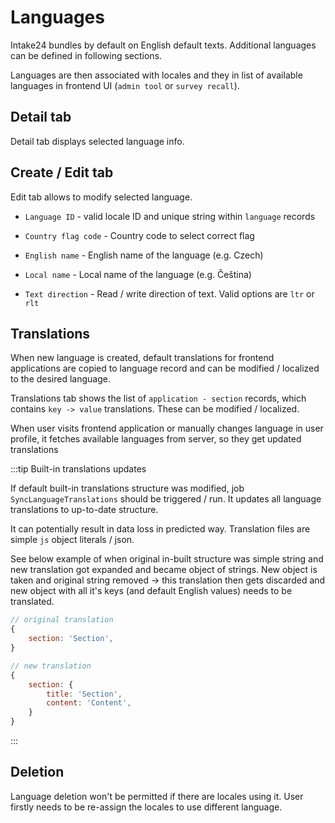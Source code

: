 # Languages

Intake24 bundles by default on English default texts. Additional languages can be defined in following sections.

Languages are then associated with locales and they in list of available languages in frontend UI (`admin tool` or `survey recall`).

## Detail tab

Detail tab displays selected language info.

## Create / Edit tab

Edit tab allows to modify selected language.

- `Language ID` - valid locale ID and unique string within `language` records

- `Country flag code` - Country code to select correct flag

- `English name` - English name of the language (e.g. Czech)

- `Local name` - Local name of the language (e.g. Čeština)

- `Text direction` - Read / write direction of text. Valid options are `ltr` or `rlt`

## Translations

When new language is created, default translations for frontend applications are copied to language record and can be modified / localized to the desired language.

Translations tab shows the list of `application - section` records, which contains `key -> value` translations. These can be modified / localized.

When user visits frontend application or manually changes language in user profile, it fetches available languages from server, so they get updated translations

:::tip Built-in translations updates

If default built-in translations structure was modified, job `SyncLanguageTranslations` should be triggered / run. It updates all language translations to up-to-date structure.

It can potentially result in data loss in predicted way. Translation files are simple `js` object literals / json.

See below example of when original in-built structure was simple string and new translation got expanded and became object of strings. New object is taken and original string removed -> this translation then gets discarded and new object with all it's keys (and default English values) needs to be translated.

```js
// original translation
{
    section: 'Section',
}

// new translation
{
    section: {
        title: 'Section',
        content: 'Content',
    }
}
```
:::

## Deletion

Language deletion won't be permitted if there are locales using it. User firstly needs to be re-assign the locales to use different language.
